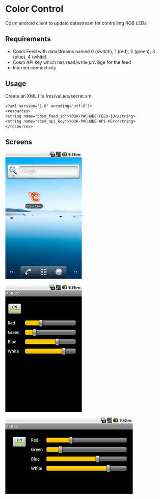 # Color Control
Cosm android client to update datastream for controlling RGB LEDs

## Requirements
* Cosm Feed with datastreams named 0 (switch), 1 (red), 2 (green), 3 (blue), 4 (white)
* Cosm API key which has read/write privilige for the feed
* Internet connectivity

## Usage
Create an XML file /res/values/secret.xml

    <?xml version="1.0" encoding="utf-8"?>
    <resources>
    <string name="cosm_feed_id">YOUR-PACHUBE-FEED-ID</string>
    <string name="cosm_api_key">YOUR-PACHUBE-API-KEY</string>
    </resources>

## Screens
![Screenshot 1](https://github.com/outofjungle/ColorControl/raw/master/Screenshot-1.png)

![Screenshot 2](https://github.com/outofjungle/ColorControl/raw/master/Screenshot-2.png)

![Screenshot 3](https://github.com/outofjungle/ColorControl/raw/master/Screenshot-3.png)


